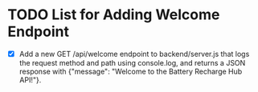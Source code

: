 # TODO List for Adding Welcome Endpoint

- [x] Add a new GET /api/welcome endpoint to backend/server.js that logs the request method and path using console.log, and returns a JSON response with {"message": "Welcome to the Battery Recharge Hub API!"}.
